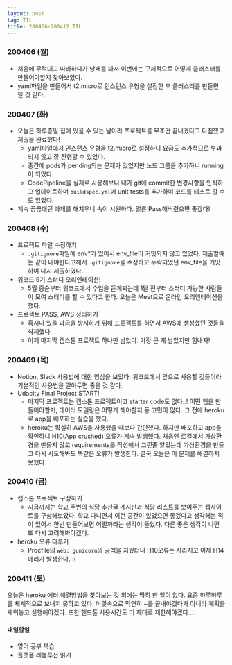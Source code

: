 ```yaml
---
layout: post
tag: TIL
title: 200406-200412 TIL
---
```

### 200406 (월)
- 처음에 무턱대고 따라하다가 낭패를 봐서 이번에는 구체적으로 어떻게 클러스터를 만들어야할지 찾아보았다.
- yaml파일을 만들어서 t2.micro로 인스턴스 유형을 설정한 후 클러스터를 만들면 될 것 같다.

### 200407 (화)
- 오늘은 하루종일 집에 있을 수 있는 날이라 프로젝트를 무조건 끝내겠다고 다짐했고 제출을 완료했다!
   - yaml파일에서 인스턴스 유형을 t2.micro로 설정하니 요금도 추가적으로 부과 되지 않고 잘 진행할 수 있었다.
   - 중간에 pods가 pending되는 문제가 있었지만 노드 그룹을 추가하니 running이 되었다.
   - CodePipeline을 실제로 사용해보니 내가 git에 commit한 변경사항을 인식하고 업데이트하며 `buildspec.yml`에 unit tests를 추가하여 코드를 테스트 할
    수도 있었다.
- 계속 끙끙대던 과제를 해치우니 속이 시원하다. 얼른 Pass해버렸으면 좋겠다!
### 200408 (수)
- 프로젝트 파일 수정하기
  - `.gitignore`파일에 env*가 있어서 env_file이 커밋되지 않고 있었다. 제출할때는 같이 내야한다고해서 `.gitignore`을 수정하고 누락되었던 env_file을 
  커밋하여 다시 제출하였다.
- 위코드 9기 스터디 오리엔테이션!
  - 5월 중순부터 위코드에서 수업을 듣게되는데 1달 전부터 스터디 가능한 사람들이 모여 스터디를 할 수 있다고 한다. 오늘은 Meet으로 온라인 오리엔테이션을 했다.
- 프로젝트 PASS, AWS 정리하기
  - 혹시나 있을 과금을 방지하기 위해 프로젝트를 하면서 AWS에 생성했던 것들을 삭제했다.
  - 이제 마지막 캡스톤 프로젝트 하나만 남았다. 가장 큰 게 남았지만 힘내자!
  
### 200409 (목)
- Notion, Slack 사용법에 대한 영상을 보았다. 위코드에서 앞으로 사용할 것들이라 기본적인 사용법을 알아두면 좋을 것 같다. 
- Udacity Final Project START!
  - 마지막 프로젝트는 캡스톤 프로젝트이고 starter code도 없다..! 어떤 웹을 만들어야할지, 데이터 모델링은 어떻게 해야할지 등 고민이 많다. 그 전에 heroku로 app을 배포하는 실습을 했다.
  - heroku는 확실히 AWS을 사용했을 때보다 간단했다. 하지만 배포하고 app을 확인하니 H10(App crushed) 오류가 게속 발생했다. 처음엔 로컬에서 가상환경을 만들지 않고 requirements를 작성해서 그런줄 알았는데 가상환경을 만들고 다시 시도해봐도 똑같은 오류가 발생한다. 결국 오늘은 이 문제를 해결하지 못했다.

### 200410 (금)
- 캡스톤 프로젝트 구상하기
   - 지금까지는 학교 주변의 식당 추천글 게시판과 식당 리스트를 보여주는 웹사이트를 구상해보았다. 학교 다니면서 이런 공간이 있었으면 좋겠다고 생각해본 적이 있어서 한번 만들어보면 어떨까라는 생각이 들었다. 다른 좋은 생각이 나면 또 다시 고려해봐야겠다.
- heroku 오류 다루기
  - Procfile의 `web: gunicorn`의 공백을 지웠더니 H10오류는 사라지고 이제 H14에러가 발생한다. :( 
  
### 200411 (토)
오늘은 heroku 에러 해결방법을 찾아보는 것 외에는 딱히 한 일이 없다. 요즘 하루하루를 체계적으로 보내지 못하고 있다. 머릿속으로 막연히 ~를 끝내야겠다가 아니라 계획을 세워놓고 실행해야겠다. 또한 핸드폰 사용시간도 더 제대로 제한해야겠다....
#### 내일할일
- 영어 공부 복습
- 플랫폼 레볼루션 읽기


